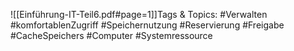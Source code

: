 
![[Einführung-IT-Teil6.pdf#page=1]]Tags & Topics:
   #Verwalten
   #komfortablenZugriff
   #Speichernutzung
   #Reservierung
   #Freigabe
   #CacheSpeichers
   #Computer
   #Systemressource
